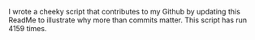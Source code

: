 I wrote a cheeky script that contributes to my Github by updating this ReadMe to illustrate why more than commits matter. This script has run 4159 times.